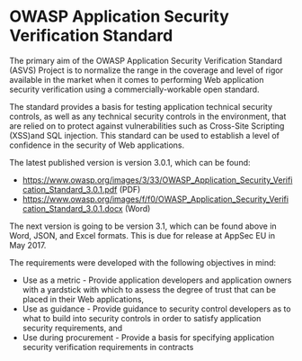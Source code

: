 OWASP Application Security Verification Standard
====

The primary aim of the OWASP Application Security Verification Standard (ASVS) Project is to normalize the range in the coverage and level of rigor available in the market when it comes to performing Web application security verification using a commercially-workable open standard. 

The standard provides a basis for testing application technical security controls, as well as any technical security controls in the environment, that are relied on to protect against vulnerabilities such as Cross-Site Scripting (XSS)and SQL injection. This standard can be used to establish a level of confidence in the security of Web applications.

The latest published version is version 3.0.1, which can be found:
* https://www.owasp.org/images/3/33/OWASP_Application_Security_Verification_Standard_3.0.1.pdf (PDF)
* https://www.owasp.org/images/f/f0/OWASP_Application_Security_Verification_Standard_3.0.1.docx (Word)

The next version is going to be version 3.1, which can be found above in Word, JSON, and Excel formats. This is due for release at AppSec EU in May 2017. 

The requirements were developed with the following objectives in mind:

* Use as a metric - Provide application developers and application owners with a yardstick with which to assess the degree of trust that can be placed in their Web applications,
* Use as guidance - Provide guidance to security control developers as to what to build into security controls in order to satisfy application security requirements, and
* Use during procurement - Provide a basis for specifying application security verification requirements in contracts
